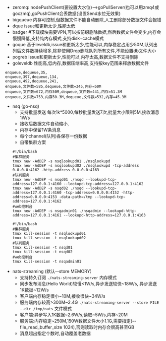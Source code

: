 * zeromq: nodePushClient(要设置大水位)-->goPullServer(也可以用zmq4或goczmq),goPushClient会丢数据(设置Send水位无效果)
* bigqueue 内存可控制,但数据文件不能自动删除,人工删除部分数据文件会报错
* dque issue和更新太少,性能太低
* badger #下载模块需要VPN,可以按前缀删除数据,然后数据文件会变少,内存会慢慢降低,支持纯内存模式,支持disk+cache模式
* goque 基于leveldb,issue和更新太少,性能可以,内存稳定占用少50M,队列出列后文件数持续增多,除非使用Drop删除队列所有文件,不能设置db文件大小
* pogreb issue和更新太少,性能可以,内存太高,数据文件不支持删除
* goleveldb 性能高,低内存,数据压缩率高,支持按key范围来释放数据文件

```
enqueue,dequeue,35,
enqueue,397,dequeue,134,
enqueue,492,dequeue,241,
enqueue,文件数=585,dequeue,文件数=345,内存=50M
enqueue,文件数=672,内存50M,dequeue,文件数=441,内存=51.3M
enqueue,文件数=753,内存50.3M,dequeue,文件数=532,内存=45.3M
```
* nsq (go-nsq)
  * 支持批量发送 每次1k*5000,每秒批量发送7次,批量大小限制5M,接收消息1W/s
  * 接收后数据文件自动缩小,
  * 内存中保留1W条消息
  * 每个channel(队列)各保存一份数据
  * 自带集群方案
  ```
  #!/bin/bash
  #集群服务
  tmux new -AdDEP -s nsqlookupd01 ./nsqlookupd
  tmux new -AdDEP -s nsqlookupd02 ./nsqlookupd -tcp-address 0.0.0.0:4162 -http-address 0.0.0.0:4163
  #队列服务
  tmux new -AdDEP -s nsqd01 ./nsqd --lookupd-tcp-address=127.0.0.1:4160 --lookupd-tcp-address=127.0.0.1:4162
  tmux new -AdDEP -s nsqd02 ./nsqd --lookupd-tcp-address=127.0.0.1:4160 -tcp-address=0.0.0.0:4152 -http-address=0.0.0.0:4153 -data-path=/tmp --lookupd-tcp-address=127.0.0.1:4162
  #web控制台
  tmux new -AdDEP -s nsqadmin01 ./nsqadmin --lookupd-http-address=127.0.0.1:4161 --lookupd-http-address=127.0.0.1:4163
  ```
  ```
  #!/bin/bash
  #集群服务
  tmux kill-session -t nsqlookupd01
  tmux kill-session -t nsqlookupd02
  #队列服务
  tmux kill-session -t nsqd01
  tmux kill-session -t nsqd02
  #web控制台
  tmux kill-session -t nsqadmin01
  ```
* nats-streaming (默认--store MEMORY) 
  * 支持持久订阅
  `./nats-streaming-server` 内存模式
  * 同步发布消息(Hello World)较慢<1W/s,异步发送较快~18W/s, 异步发送1K数据~12W/s
  * 客户端内存稳定很小~10M,接收很快~34W/s
  * 服务端内存较高>300M~2.4G 
  `./nats-streaming-server --store FILE --dir /tmp/nats` 文件模式
  * 客户端:异步写入1K数据~2.6W/s,读取~5W/s,内存~20M
  * 服务端:内存稳定~250M,150W数据文件大小1.1G,需要指定(--file_read_buffer_size 1024),否则读取时内存会很高甚至GB
  * 消息超出指定个数时,自动覆盖老数据
